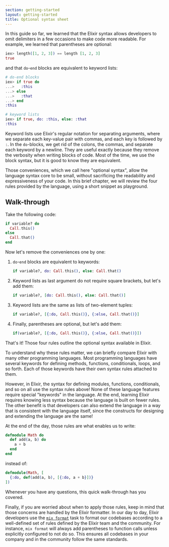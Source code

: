 ```yaml
---
section: getting-started
layout: getting-started
title: Optional syntax sheet
---
```


In this guide so far, we learned that the Elixir syntax allows developers to omit delimiters in a few occasions to make code more readable. For example, we learned that parentheses are optional:

```elixir
iex> length([1, 2, 3]) == length [1, 2, 3]
true
```

and that `do`-`end` blocks are equivalent to keyword lists:

```elixir
# do-end blocks
iex> if true do
...>   :this
...> else
...>   :that
...> end
:this

# keyword lists
iex> if true, do: :this, else: :that
:this
```

Keyword lists use Elixir's regular notation for separating arguments, where we separate each key-value pair with commas, and each key is followed by `:`. In the `do`-blocks, we get rid of the colons, the commas, and separate each keyword by a newline. They are useful exactly because they remove the verbosity when writing blocks of code. Most of the time, we use the block syntax, but it is good to know they are equivalent.

Those conveniences, which we call here "optional syntax", allow the language syntax core to be small, without sacrificing the readability and expressiveness of your code.  In this brief chapter, we will review the four rules provided by the language, using a short snippet as playground.

## Walk-through

Take the following code:

```elixir
if variable? do
  Call.this()
else
  Call.that()
end
```

Now let's remove the conveniences one by one:

1. `do`-`end` blocks are equivalent to keywords:

   ```elixir
   if variable?, do: Call.this(), else: Call.that()
   ```

2. Keyword lists as last argument do not require square brackets, but let's add them:

   ```elixir
   if variable?, [do: Call.this(), else: Call.that()]
   ```

3. Keyword lists are the same as lists of two-element tuples:

   ```elixir
   if variable?, [{:do, Call.this()}, {:else, Call.that()}]
   ```

4. Finally, parentheses are optional, but let's add them:

   ```elixir
   if(variable?, [{:do, Call.this()}, {:else, Call.that()}])
   ```

That's it! Those four rules outline the optional syntax available in Elixir.

To understand why these rules matter, we can briefly compare Elixir with many other programming languages. Most programming languages have several keywords for defining methods, functions, conditionals, loops, and so forth. Each of those keywords have their own syntax rules attached to them.

However, in Elixir, the syntax for defining modules, functions, conditionals, and so on all use the syntax rules above! None of these language features require special "keywords" in the language. At the end, learning Elixir requires knowing less syntax because the language is built on fewer rules. The other benefit is that developers can also extend the language in a way that is consistent with the language itself, since the constructs for designing and extending the language are the same!

At the end of the day, those rules are what enables us to write:

```elixir
defmodule Math do
  def add(a, b) do
    a + b
  end
end
```

instead of:

```elixir
defmodule(Math, [
  {:do, def(add(a, b), [{:do, a + b}])}
])
```

Whenever you have any questions, this quick walk-through has you covered.

Finally, if you are worried about when to apply those rules, keep in mind that those concerns are handled by the Elixir formatter. In our day to day, Elixir developers use the [`mix format`](https://hexdocs.pm/mix/Mix.Tasks.Format.html) task to format our codebases according to a well-defined set of rules defined by the Elixir team and the community. For instance, `mix format` will always add parentheses to function calls unless explicitly configured to not do so. This ensures all codebases in your company and in the community follow the same standards.
